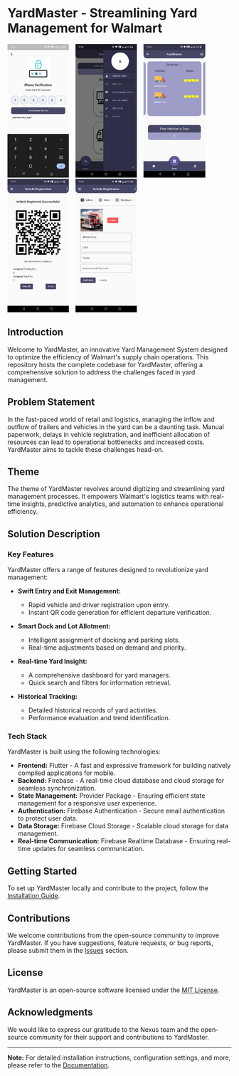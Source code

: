 # YardMaster - Streamlining Yard Management for Walmart

<img src="ui/Screenshot_2023-08-29-17-39-54-71_bf5e0c18c338af8b6bf86413e5b96728.jpg" height="300em" /> &ensp; <img src="ui/Screenshot_2023-08-29-17-40-20-66_bf5e0c18c338af8b6bf86413e5b96728.jpg" height="300em" /> &ensp;
<img src="ui/Screenshot_2023-08-29-17-41-48-83_bf5e0c18c338af8b6bf86413e5b96728.jpg" height="300em" /> &ensp; <img src="ui/Screenshot_2023-08-29-17-41-42-66_bf5e0c18c338af8b6bf86413e5b96728.jpg" height="300em" /> &ensp;
<img src="ui/Screenshot_2023-08-29-17-40-55-85_bf5e0c18c338af8b6bf86413e5b96728.jpg" height="300em" />

## Introduction
Welcome to YardMaster, an innovative Yard Management System designed to optimize the efficiency of Walmart's supply chain operations. This repository hosts the complete codebase for YardMaster, offering a comprehensive solution to address the challenges faced in yard management.

## Problem Statement
In the fast-paced world of retail and logistics, managing the inflow and outflow of trailers and vehicles in the yard can be a daunting task. Manual paperwork, delays in vehicle registration, and inefficient allocation of resources can lead to operational bottlenecks and increased costs. YardMaster aims to tackle these challenges head-on.

## Theme
The theme of YardMaster revolves around digitizing and streamlining yard management processes. It empowers Walmart's logistics teams with real-time insights, predictive analytics, and automation to enhance operational efficiency.

## Solution Description

### Key Features
YardMaster offers a range of features designed to revolutionize yard management:

- **Swift Entry and Exit Management:**
   - Rapid vehicle and driver registration upon entry.
   - Instant QR code generation for efficient departure verification.

- **Smart Dock and Lot Allotment:**
   - Intelligent assignment of docking and parking slots.
   - Real-time adjustments based on demand and priority.

- **Real-time Yard Insight:**
   - A comprehensive dashboard for yard managers.
   - Quick search and filters for information retrieval.

- **Historical Tracking:**
   - Detailed historical records of yard activities.
   - Performance evaluation and trend identification.

### Tech Stack
YardMaster is built using the following technologies:

- **Frontend:** Flutter - A fast and expressive framework for building natively compiled applications for mobile.
- **Backend:** Firebase - A real-time cloud database and cloud storage for seamless synchronization.
- **State Management:** Provider Package - Ensuring efficient state management for a responsive user experience.
- **Authentication:** Firebase Authentication - Secure email authentication to protect user data.
- **Data Storage:** Firebase Cloud Storage - Scalable cloud storage for data management.
- **Real-time Communication:** Firebase Realtime Database - Ensuring real-time updates for seamless communication.

## Getting Started
To set up YardMaster locally and contribute to the project, follow the [Installation Guide](https://docs.flutter.dev/get-started/codelab).

## Contributions
We welcome contributions from the open-source community to improve YardMaster. If you have suggestions, feature requests, or bug reports, please submit them in the [Issues](link-to-issues) section.

## License
YardMaster is an open-source software licensed under the [MIT License](link-to-license).

## Acknowledgments
We would like to express our gratitude to the Nexus team and the open-source community for their support and contributions to YardMaster.

---

**Note:** For detailed installation instructions, configuration settings, and more, please refer to the [Documentation](https://docs.flutter.dev/).
